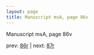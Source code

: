 ```yaml
---
layout: page
title: Manuscript msA, page 86v
---
```


Manuscript msA, page 86v

prev:  [86r](../86r) | next:  [87r](../87r)